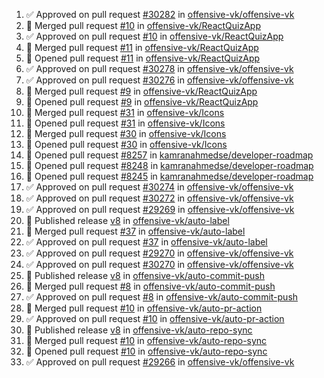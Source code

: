 <!--START_SECTION:activity-->
1. ✅ Approved on pull request [#30282](https://github.com/offensive-vk/offensive-vk/pull/30282) in [offensive-vk/offensive-vk](https://github.com/offensive-vk/offensive-vk)
2. 🎉  Merged pull request [#10](https://github.com/offensive-vk/ReactQuizApp/pull/10) in [offensive-vk/ReactQuizApp](https://github.com/offensive-vk/ReactQuizApp)
3. ✅ Approved on pull request [#10](https://github.com/offensive-vk/ReactQuizApp/pull/10) in [offensive-vk/ReactQuizApp](https://github.com/offensive-vk/ReactQuizApp)
4. 🎉  Merged pull request [#11](https://github.com/offensive-vk/ReactQuizApp/pull/11) in [offensive-vk/ReactQuizApp](https://github.com/offensive-vk/ReactQuizApp)
5. 💪 Opened pull request [#11](https://github.com/offensive-vk/ReactQuizApp/pull/11) in [offensive-vk/ReactQuizApp](https://github.com/offensive-vk/ReactQuizApp)
6. ✅ Approved on pull request [#30278](https://github.com/offensive-vk/offensive-vk/pull/30278) in [offensive-vk/offensive-vk](https://github.com/offensive-vk/offensive-vk)
7. ✅ Approved on pull request [#30276](https://github.com/offensive-vk/offensive-vk/pull/30276) in [offensive-vk/offensive-vk](https://github.com/offensive-vk/offensive-vk)
8. 🎉  Merged pull request [#9](https://github.com/offensive-vk/ReactQuizApp/pull/9) in [offensive-vk/ReactQuizApp](https://github.com/offensive-vk/ReactQuizApp)
9. 💪 Opened pull request [#9](https://github.com/offensive-vk/ReactQuizApp/pull/9) in [offensive-vk/ReactQuizApp](https://github.com/offensive-vk/ReactQuizApp)
10. 🎉  Merged pull request [#31](https://github.com/offensive-vk/Icons/pull/31) in [offensive-vk/Icons](https://github.com/offensive-vk/Icons)
11. 💪 Opened pull request [#31](https://github.com/offensive-vk/Icons/pull/31) in [offensive-vk/Icons](https://github.com/offensive-vk/Icons)
12. 🎉  Merged pull request [#30](https://github.com/offensive-vk/Icons/pull/30) in [offensive-vk/Icons](https://github.com/offensive-vk/Icons)
13. 💪 Opened pull request [#30](https://github.com/offensive-vk/Icons/pull/30) in [offensive-vk/Icons](https://github.com/offensive-vk/Icons)
14. 💪 Opened pull request [#8257](https://github.com/kamranahmedse/developer-roadmap/pull/8257) in [kamranahmedse/developer-roadmap](https://github.com/kamranahmedse/developer-roadmap)
15. 💪 Opened pull request [#8248](https://github.com/kamranahmedse/developer-roadmap/pull/8248) in [kamranahmedse/developer-roadmap](https://github.com/kamranahmedse/developer-roadmap)
16. 💪 Opened pull request [#8245](https://github.com/kamranahmedse/developer-roadmap/pull/8245) in [kamranahmedse/developer-roadmap](https://github.com/kamranahmedse/developer-roadmap)
17. ✅ Approved on pull request [#30274](https://github.com/offensive-vk/offensive-vk/pull/30274) in [offensive-vk/offensive-vk](https://github.com/offensive-vk/offensive-vk)
18. ✅ Approved on pull request [#30272](https://github.com/offensive-vk/offensive-vk/pull/30272) in [offensive-vk/offensive-vk](https://github.com/offensive-vk/offensive-vk)
19. ✅ Approved on pull request [#29269](https://github.com/offensive-vk/offensive-vk/pull/29269) in [offensive-vk/offensive-vk](https://github.com/offensive-vk/offensive-vk)
20. 🚀 Published release [v8](https://github.com/offensive-vk/auto-label/releases/tag/v8) in [offensive-vk/auto-label](https://github.com/offensive-vk/auto-label)
21. 🎉  Merged pull request [#37](https://github.com/offensive-vk/auto-label/pull/37) in [offensive-vk/auto-label](https://github.com/offensive-vk/auto-label)
22. ✅ Approved on pull request [#37](https://github.com/offensive-vk/auto-label/pull/37) in [offensive-vk/auto-label](https://github.com/offensive-vk/auto-label)
23. ✅ Approved on pull request [#29270](https://github.com/offensive-vk/offensive-vk/pull/29270) in [offensive-vk/offensive-vk](https://github.com/offensive-vk/offensive-vk)
24. ✅ Approved on pull request [#30270](https://github.com/offensive-vk/offensive-vk/pull/30270) in [offensive-vk/offensive-vk](https://github.com/offensive-vk/offensive-vk)
25. 🚀 Published release [v8](https://github.com/offensive-vk/auto-commit-push/releases/tag/v8) in [offensive-vk/auto-commit-push](https://github.com/offensive-vk/auto-commit-push)
26. 🎉  Merged pull request [#8](https://github.com/offensive-vk/auto-commit-push/pull/8) in [offensive-vk/auto-commit-push](https://github.com/offensive-vk/auto-commit-push)
27. ✅ Approved on pull request [#8](https://github.com/offensive-vk/auto-commit-push/pull/8) in [offensive-vk/auto-commit-push](https://github.com/offensive-vk/auto-commit-push)
28. 🎉  Merged pull request [#10](https://github.com/offensive-vk/auto-pr-action/pull/10) in [offensive-vk/auto-pr-action](https://github.com/offensive-vk/auto-pr-action)
29. ✅ Approved on pull request [#10](https://github.com/offensive-vk/auto-pr-action/pull/10) in [offensive-vk/auto-pr-action](https://github.com/offensive-vk/auto-pr-action)
30. 🚀 Published release [v8](https://github.com/offensive-vk/auto-repo-sync/releases/tag/v8) in [offensive-vk/auto-repo-sync](https://github.com/offensive-vk/auto-repo-sync)
31. 🎉  Merged pull request [#10](https://github.com/offensive-vk/auto-repo-sync/pull/10) in [offensive-vk/auto-repo-sync](https://github.com/offensive-vk/auto-repo-sync)
32. 💪 Opened pull request [#10](https://github.com/offensive-vk/auto-repo-sync/pull/10) in [offensive-vk/auto-repo-sync](https://github.com/offensive-vk/auto-repo-sync)
33. ✅ Approved on pull request [#29266](https://github.com/offensive-vk/offensive-vk/pull/29266) in [offensive-vk/offensive-vk](https://github.com/offensive-vk/offensive-vk)
<!--END_SECTION:activity-->